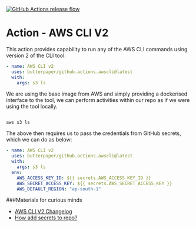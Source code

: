 [![GitHub Actions release flow](https://github.com/butterpaper/github.actions.awscli/actions/workflows/release-flow.yml/badge.svg)](https://github.com/butterpaper/github.actions.awscli/actions/workflows/release-flow.yml)

# Action - AWS CLI V2

This action provides capability to run any of the AWS CLI commands using 
version 2 of the CLI tool.

```yaml
- name: AWS CLI v2
  uses: butterpaper/github.actions.awscli@latest
  with:
    args: s3 ls
```

We are using the base image from AWS and simply providing a dockerised 
interface to the tool, we can perform activities within our repo as if we 
were using the tool locally.

```shell

aws s3 ls
```

The above then requires us to pass the credentials from GitHub secrets, 
which we can do as below:

```yaml
- name: AWS CLI v2
  uses: butterpaper/github.actions.awscli@latest
  with:
    args: s3 ls
  env:
    AWS_ACCESS_KEY_ID: ${{ secrets.AWS_ACCESS_KEY_ID }}
    AWS_SECRET_ACCESS_KEY: ${{ secrets.AWS_SECRET_ACCESS_KEY }}
    AWS_DEFAULT_REGION: "ap-south-1"
```

###Materials for curious minds

* [AWS CLI V2 Changelog](https://github.com/aws/aws-cli/blob/v2/CHANGELOG.rst)
* [How add secrets to repo?](https://docs.github.com/en/actions/reference/encrypted-secrets#creating-encrypted-secrets-for-a-repository)
